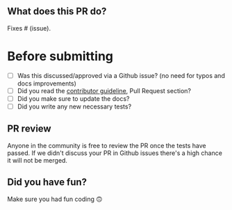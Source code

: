 ## What does this PR do?

Fixes # (issue).

# Before submitting

- [ ] Was this discussed/approved via a Github issue? (no need for typos and docs improvements)
- [ ] Did you read the [contributor guideline](https://github.com/PyTorchLightning/pytorch-lightning/blob/master/.github/CONTRIBUTING.md), Pull Request section?
- [ ] Did you make sure to update the docs?
- [ ] Did you write any new necessary tests?

## PR review

Anyone in the community is free to review the PR once the tests have passed.
If we didn't discuss your PR in Github issues there's a high chance it will not be merged.

## Did you have fun?

Make sure you had fun coding 🙃
